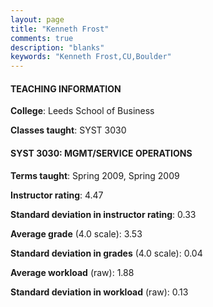 ```yaml
---
layout: page
title: "Kenneth Frost" 
comments: true
description: "blanks"
keywords: "Kenneth Frost,CU,Boulder"
---
```

<head>
<script src="https://ajax.googleapis.com/ajax/libs/jquery/2.1.3/jquery.min.js"></script>
<script src="https://dl.dropboxusercontent.com/s/pc42nxpaw1ea4o9/highcharts.js?dl=0"></script>
<!-- <script src="../assets/js/highcharts.js"></script> -->
<style type="text/css">@font-face {
	font-family: "Bebas Neue";
	src: url(https://www.filehosting.org/file/details/544349/BebasNeue Regular.otf) format("opentype");
	}
	h1.Bebas { 
		font-family: "Bebas Neue", Verdana, Tahoma;
	}
</style>
</head>
	   
#### TEACHING INFORMATION

**College**: Leeds School of Business

**Classes taught**: SYST 3030

#### SYST 3030: MGMT/SERVICE OPERATIONS

**Terms taught**: Spring 2009, Spring 2009

**Instructor rating**: 4.47

**Standard deviation in instructor rating**: 0.33

**Average grade** (4.0 scale): 3.53

**Standard deviation in grades** (4.0 scale): 0.04

**Average workload** (raw): 1.88

**Standard deviation in workload** (raw): 0.13


